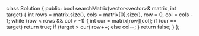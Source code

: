 class Solution {
public:
bool searchMatrix(vector<vector<int>>& matrix, int target) {
int rows = matrix.size(),
cols = matrix[0].size(),
row = 0, col = cols - 1;
while (row < rows && col > -1) {
int cur = matrix[row][col];
if (cur == target) return true;
if (target > cur) row++;
else col--;
}
return false;
}
};
​
